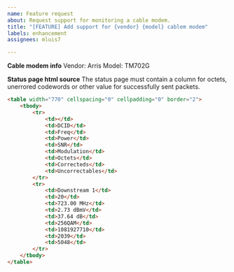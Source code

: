 ```yaml
---
name: Feature request
about: Request support for monitoring a cable modem.
title: "[FEATURE] Add support for {vendor} {model} cablem modem"
labels: enhancement
assignees: mluis7

---
```


**Cable modem info**
Vendor: Arris
Model: TM702G

**Status page html source**
The status page must contain a column for octets, unerrored codewords or other value for successfully sent packets.

```html
<table width="770" cellspacing="0" cellpadding="0" border="2">
	<tbody>
		<tr>
			<td></td>
			<td>DCID</td>
			<td>Freq</td>
			<td>Power</td>
			<td>SNR</td>
			<td>Modulation</td>
			<td>Octets</td>
			<td>Correcteds</td>
			<td>Uncorrectables</td>
		</tr>
		<tr>
			<td>Downstream 1</td>
			<td>20</td>
			<td>723.00 MHz</td>
			<td>2.73 dBmV</td>
			<td>37.64 dB</td>
			<td>256QAM</td>
			<td>1081927710</td>
			<td>2039</td>
			<td>5048</td>
		</tr>
	</tbody>
</table>
```
